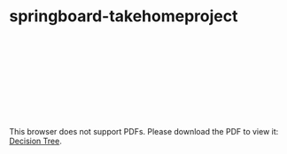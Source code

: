 # springboard-takehomeproject

 
<object data="https://github.com/wweschen/springboard-takehomeproject/blob/master/decision_tree.gv.pdf" type="application/pdf" width="700px" height="700px">
    <embed src="https://github.com/wweschen/springboard-takehomeproject/blob/master/decision_tree.gv.pdf">
        <p>This browser does not support PDFs. Please download the PDF to view it: <a href="https://github.com/wweschen/springboard-takehomeproject/blob/master/decision_tree.gv.pdf">Decision Tree</a>.</p>
    </embed>
</object>
